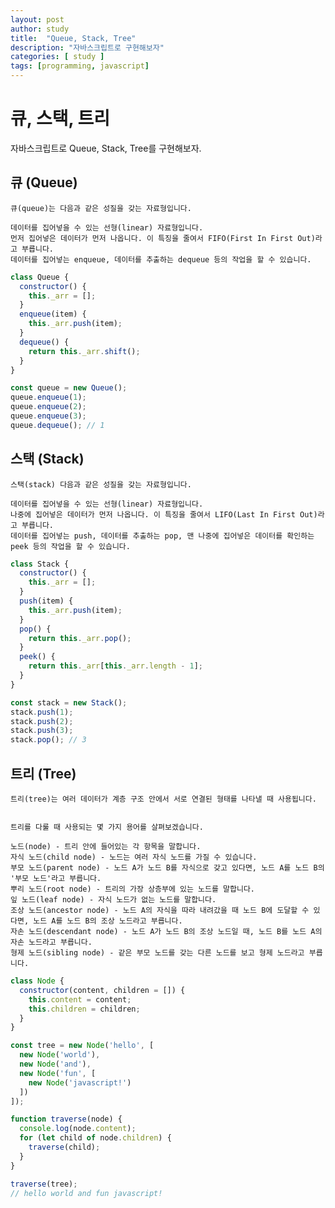 ```yaml
---
layout: post
author: study
title:  "Queue, Stack, Tree"
description: "자바스크립트로 구현해보자"
categories: [ study ]
tags: [programming, javascript]
---
```


# 큐, 스택, 트리
  자바스크립트로 Queue, Stack, Tree를 구현해보자.

  ## 큐 (Queue)
    큐(queue)는 다음과 같은 성질을 갖는 자료형입니다.

    데이터를 집어넣을 수 있는 선형(linear) 자료형입니다.
    먼저 집어넣은 데이터가 먼저 나옵니다. 이 특징을 줄여서 FIFO(First In First Out)라고 부릅니다.
    데이터를 집어넣는 enqueue, 데이터를 추출하는 dequeue 등의 작업을 할 수 있습니다.

```javascript
class Queue {
  constructor() {
    this._arr = [];
  }
  enqueue(item) {
    this._arr.push(item);
  }
  dequeue() {
    return this._arr.shift();
  }
}

const queue = new Queue();
queue.enqueue(1);
queue.enqueue(2);
queue.enqueue(3);
queue.dequeue(); // 1
```

  ## 스택 (Stack)
    스택(stack) 다음과 같은 성질을 갖는 자료형입니다.

    데이터를 집어넣을 수 있는 선형(linear) 자료형입니다.
    나중에 집어넣은 데이터가 먼저 나옵니다. 이 특징을 줄여서 LIFO(Last In First Out)라고 부릅니다.
    데이터를 집어넣는 push, 데이터를 추출하는 pop, 맨 나중에 집어넣은 데이터를 확인하는 peek 등의 작업을 할 수 있습니다.

```javascript
class Stack {
  constructor() {
    this._arr = [];
  }
  push(item) {
    this._arr.push(item);
  }
  pop() {
    return this._arr.pop();
  }
  peek() {
    return this._arr[this._arr.length - 1];
  }
}

const stack = new Stack();
stack.push(1);
stack.push(2);
stack.push(3);
stack.pop(); // 3
```

  ## 트리 (Tree)
   
    트리(tree)는 여러 데이터가 계층 구조 안에서 서로 연결된 형태를 나타낼 때 사용됩니다.


    트리를 다룰 때 사용되는 몇 가지 용어를 살펴보겠습니다.

    노드(node) - 트리 안에 들어있는 각 항목을 말합니다.
    자식 노드(child node) - 노드는 여러 자식 노드를 가질 수 있습니다.
    부모 노드(parent node) - 노드 A가 노드 B를 자식으로 갖고 있다면, 노드 A를 노드 B의 '부모 노드'라고 부릅니다.
    뿌리 노드(root node) - 트리의 가장 상층부에 있는 노드를 말합니다.
    잎 노드(leaf node) - 자식 노드가 없는 노드를 말합니다.
    조상 노드(ancestor node) - 노드 A의 자식을 따라 내려갔을 때 노드 B에 도달할 수 있다면, 노드 A를 노드 B의 조상 노드라고 부릅니다.
    자손 노드(descendant node) - 노드 A가 노드 B의 조상 노드일 때, 노드 B를 노드 A의 자손 노드라고 부릅니다.
    형제 노드(sibling node) - 같은 부모 노드를 갖는 다른 노드를 보고 형제 노드라고 부릅니다.

```javascript
class Node {
  constructor(content, children = []) {
    this.content = content;
    this.children = children;
  }
}

const tree = new Node('hello', [
  new Node('world'),
  new Node('and'),
  new Node('fun', [
    new Node('javascript!')
  ])
]);

function traverse(node) {
  console.log(node.content);
  for (let child of node.children) {
    traverse(child);
  }
}

traverse(tree);
// hello world and fun javascript!
```
